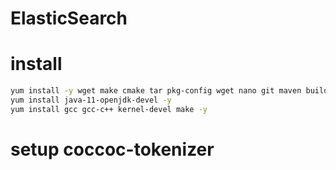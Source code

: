 # ElasticSearch
# install
```bash
yum install -y wget make cmake tar pkg-config wget nano git maven build-essential openjdk-11-jdk
yum install java-11-openjdk-devel -y
yum install gcc gcc-c++ kernel-devel make -y
```
# setup coccoc-tokenizer
```bash

```